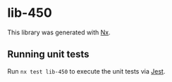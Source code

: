 # lib-450

This library was generated with [Nx](https://nx.dev).

## Running unit tests

Run `nx test lib-450` to execute the unit tests via [Jest](https://jestjs.io).
